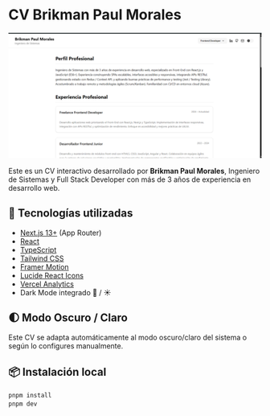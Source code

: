 # CV Brikman Paul Morales

![Fondo](public/fondo.png)

Este es un CV interactivo desarrollado por **Brikman Paul Morales**, Ingeniero de Sistemas y Full Stack Developer con más de 3 años de experiencia en desarrollo web.

## 🚀 Tecnologías utilizadas

- [Next.js 13+](https://nextjs.org/) (App Router)
- [React](https://react.dev/)
- [TypeScript](https://www.typescriptlang.org/)
- [Tailwind CSS](https://tailwindcss.com/)
- [Framer Motion](https://www.framer.com/motion/)
- [Lucide React Icons](https://lucide.dev/)
- [Vercel Analytics](https://vercel.com/analytics)
- Dark Mode integrado 🌙 / ☀️

## 🌓 Modo Oscuro / Claro

Este CV se adapta automáticamente al modo oscuro/claro del sistema o según lo configures manualmente.

## 📦 Instalación local

```bash
pnpm install
pnpm dev
